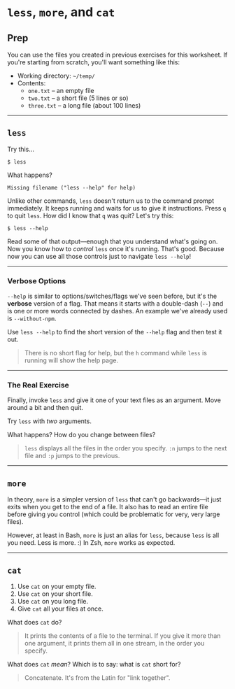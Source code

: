 # `less`, `more`, and `cat`

## Prep

You can use the files you created in previous exercises for this worksheet.
If you're starting from scratch, you'll want something like this:

* Working directory: `~/temp/`
* Contents:
  	* `one.txt` &ndash; an empty file
  	* `two.txt` &ndash; a short file (5 lines or so)
  	* `three.txt` &ndash; a long file (about 100 lines)  

-----

## `less`

Try this...

    $ less

What happens?

    Missing filename ("less --help" for help)

Unlike other commands, `less` doesn't return us to the command prompt
immediately. It keeps running and waits for us to give it instructions. Press
`q` to quit `less`. How did I know that `q` was quit? Let's try this:

    $ less --help

Read some of that output&mdash;enough that you understand what's going on. Now
you know how to *control* `less` once it's running. That's good. Because now you
can use all those controls just to navigate `less --help`!  

-----

### Verbose Options

`--help` is similar to options/switches/flags we've seen before, but it's the
**verbose** version of a flag. That means it starts with a double-dash (`--`)
and is one or more words connected by dashes. An example we've already used
is `--without-npm`.

Use `less --help` to find the short version of the `--help` flag and then test
it out.

> There is no short flag for help, but the `h` command while `less` is running
> will show the help page.

-----

### The Real Exercise

Finally, invoke `less` and give it one of your text files as an argument. Move
around a bit and then quit.

Try `less` with *two* arguments.

What happens? How do you change between files?

> `less` displays all the files in the order you specify. `:n` jumps to the next
> file and `:p` jumps to the previous.

-----

## `more`

In theory, `more` is a simpler version of `less` that can't go
backwards&mdash;it just exits when you get to the end of a file. It also has to
read an entire file before giving you control (which could be problematic for
very, very large files).

However, at least in Bash, `more` is just an alias for `less`, because `less` is
all you need. Less is more. :) In Zsh, `more` works as expected.

<!-- Replace this comment with your notes -->

-----

## `cat`

1. Use `cat` on your empty file.
2. Use `cat` on your short file.
3. Use `cat` on you long file.
4. Give `cat` all your files at once.

What does `cat` do?

> It prints the contents of a file to the terminal. If you give it more than one
> argument, it prints them all in one stream, in the order you specify.

What does `cat` *mean*? Which is to say: what is `cat` short for?

> Concatenate. It's from the Latin for "link together".
